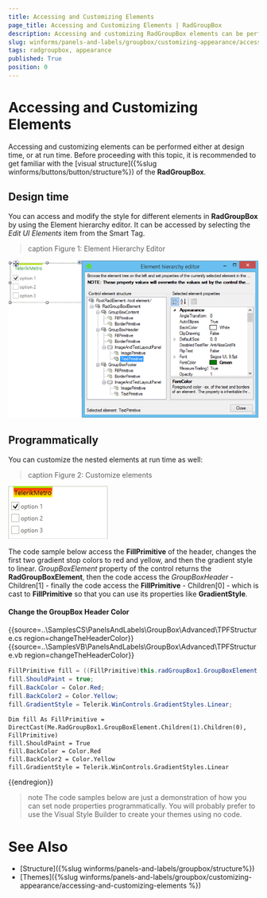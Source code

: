 ```yaml
---
title: Accessing and Customizing Elements
page_title: Accessing and Customizing Elements | RadGroupBox
description: Accessing and customizing RadGroupBox elements can be performed either at design time, or at run time.
slug: winforms/panels-and-labels/groupbox/customizing-appearance/accessing-and-customizing-elements 
tags: radgroupbox, appearance
published: True
position: 0 
---
```


# Accessing and Customizing Elements
 
Accessing and customizing elements can be performed either at design time, or at run time. Before proceeding with this topic, it is recommended to get familiar with the [visual structure]({%slug winforms/buttons/button/structure%}) of the __RadGroupBox__.
      

## Design time

You can access and modify the style for different elements in __RadGroupBox__ by using the Element hierarchy editor. It can be accessed by selecting the *Edit UI Elements* item from the Smart Tag.

>caption Figure 1: Element Hierarchy Editor

![groupbox-customizing-appearance-accessing-and-customizing-elements 001](images/groupbox-customizing-appearance-accessing-and-customizing-elements001.png)

## Programmatically

You can customize the nested elements at run time as well:
>caption Figure 2: Customize elements

![groupbox-customizing-appearance-accessing-and-customizing-elements 002](images/groupbox-customizing-appearance-accessing-and-customizing-elements002.png)


The code sample below access the **FillPrimitive** of the header, changes the first two gradient stop colors to red and yellow, and then the gradient style to linear. *GroupBoxElement* property of the control returns the **RadGroupBoxElement**, then the code access the *GroupBoxHeader* - Children[1] - finally the code access the **FillPrimitive** - Children[0] - which is cast to **FillPrimitive** so that you can use its properties like **GradientStyle**.

#### Change the GroupBox Header Color

{{source=..\SamplesCS\PanelsAndLabels\GroupBox\Advanced\TPFStructure.cs region=changeTheHeaderColor}} 
{{source=..\SamplesVB\PanelsAndLabels\GroupBox\Advanced\TPFStructure.vb region=changeTheHeaderColor}} 

````C#
FillPrimitive fill = ((FillPrimitive)this.radGroupBox1.GroupBoxElement.Children[1].Children[0]);
fill.ShouldPaint = true;
fill.BackColor = Color.Red;
fill.BackColor2 = Color.Yellow;
fill.GradientStyle = Telerik.WinControls.GradientStyles.Linear;

````
````VB.NET
Dim fill As FillPrimitive = DirectCast(Me.RadGroupBox1.GroupBoxElement.Children(1).Children(0), FillPrimitive)
fill.ShouldPaint = True
fill.BackColor = Color.Red
fill.BackColor2 = Color.Yellow
fill.GradientStyle = Telerik.WinControls.GradientStyles.Linear

````

{{endregion}} 

>note The code samples below are just a demonstration of how you can set node properties programmatically. You will probably prefer to use the Visual Style Builder to create your themes using no code.
>

# See Also

* [Structure]({%slug winforms/panels-and-labels/groupbox/structure%})
* [Themes]({%slug winforms/panels-and-labels/groupbox/customizing-appearance/accessing-and-customizing-elements %})
